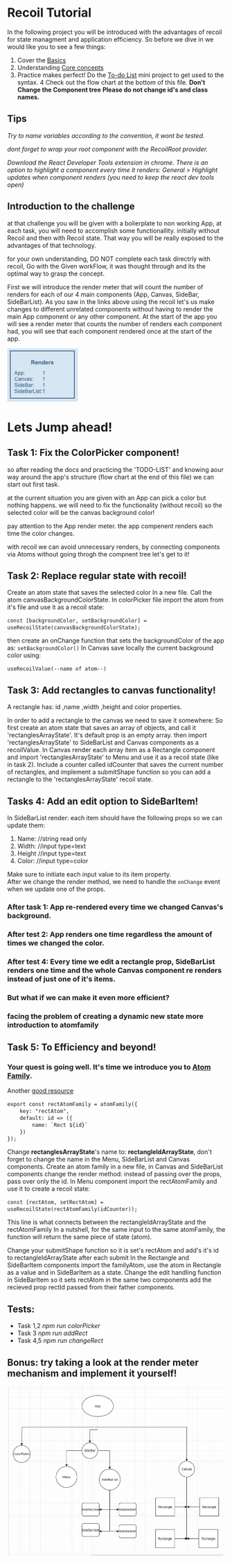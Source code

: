 # Recoil Tutorial

In the following project you will be introduced with the advantages of recoil for state managment and application efficiency.
So before we dive in we would like you to see a few things:

1. Cover the [Basics](https://www.youtube.com/watch?v=_ISAA_Jt9kI&feature=emb_title&ab_channel=ReactEurope)
2. Understanding [Core concepts](https://recoiljs.org/docs/introduction/core-concepts)
3. Practice makes perfect! Do the [To-do List](https://recoiljs.org/docs/basic-tutorial/intro) mini project to get used to the syntax.
4  Check out the flow chart at the bottom of this file. 
**Don't Change the Component tree**
**Please do not change id's and class names.**

## Tips

_Try to name variables according to the convention, it wont be tested._

_dont forget to wrap your root component with the RecoilRoot provider._

_Download the React Developer Tools extension in chrome. There is an option to highlight a component every time it renders: General > Highlight updates when component renders (you need to keep the react dev tools open)_

## Introduction to the challenge

at that challenge you will be given with a bolierplate to non working App, at each task, you will need to accomplish some functionallity. initially without Recoil and then with Recoil state.
That way you will be really exposed to the advantages of that technology.

for your own understanding, DO NOT complete each task directrly with recoil, Go with the Given workFlow, it was thought through and its the optimal way to grasp the concept.

First we will introduce the render meter that will count the number of renders for each of our 4 main components (App, Canvas, SideBar, SideBarList). As you saw in the links above using the recoil let's us make changes to different unrelated components without having to render the main App component or any other component.
At the start of the app you will see a render meter that counts the number of renders each component had, you will see that each component rendered once at the start of the app.

![render image](./render-meter.png)

# Lets Jump ahead!

## Task 1: Fix the ColorPicker component!

so after reading the docs and practicing the 'TODO-LIST' and knowing aour way around the app's structure (flow chart at the end of this file) we can start out first task.

at the current situation you are given with an App can pick a color but nothing happens. we will need to fix the functionality (without recoil) so the selected color will be the canvas background color!

pay attention to the App render meter.
the app compenent renders each time the color changes.

with recoil we can avoid unnecessary renders, by connecting components via Atoms without going throgh the compnent tree let's get to it!

## Task 2: Replace regular state with recoil!

Create an atom state that saves the selected color In a new file. Call the atom canvasBackgroundColorState.
In colorPicker file import the atom from it's file and use it as a recoil state:

```
const [backgroundColor, setBackgroundColor] = useRecoilState(canvasBackgroundColorState);
```

then create an onChange function that sets the backgroundColor of the app as: `setBackgroundColor()`
In Canvas save locally the current background color using:

```
useRecoilValue(--name of atom--)
```

## Task 3: Add rectangles to canvas functionality!

A rectangle has: id ,name ,width ,height and color properties.

In order to add a rectangle to the canvas we need to save it somewhere:
So first create an atom state that saves an array of objects, and call it 'rectanglesArrayState'. It's default prop is an empty array. then
import 'rectanglesArrayState' to SideBarList and Canvas components as a recoilValue.
In Canvas render each array item as a Rectangle component and import 'rectanglesArrayState' to Menu and use it as a recoil state (like in task 2).
Include a counter called idCounter that saves the current number of rectangles, and implement a submitShape function so you can add a rectangle to the 'rectanglesArrayState' recoil state.

## Tasks 4: Add an edit option to SideBarItem!

In SideBarList render: each item should have the following props so we can update them:

1. Name: //string read only
2. Width: //input type=text
3. Height //input type=text
4. Color: //input type=color

Make sure to initiate each input value to its item property.   
After we change the render method, we need to handle the `onChange` event when we update one of the props.

### After task 1: App re-rendered every time we changed Canvas's background.

### After test 2: App renders one time regardless the amount of times we changed the color.

### After test 4: Every time we edit a rectangle prop, SideBarList renders one time and the whole Canvas component re renders instead of just one of it's items.

### But what if we can make it **even more** efficient?

### facing the problem of creating a dynamic new state more introduction to atomfamily

## Task 5: To Efficiency and beyond!

### Your quest is going well. It's time we introduce you to [**Atom Family**](https://recoiljs.org/docs/api-reference/utils/atomFamily/).

Another [good resource](https://www.youtube.com/watch?v=9JVE8OGRSlA)

```
export const rectAtomFamily = atomFamily({
	key: "rectAtom",
	default: id => ({
		name: `Rect ${id}`
	})
});
```

Change **rectanglesArrayState**'s name to: **rectangleIdArrayState**, don't forget to change the name in the Menu, SideBarList and Canvas components.
Create an atom family in a new file, in Canvas and SideBarList components change the render method: instead of passing over the props, pass over only the id.
In Menu component import the rectAtomFamily and use it to create a recoil state:

```
const [rectAtom, setRectAtom] = useRecoilState(rectAtomFamily(idCounter));
```

This line is what connects between the rectangleIdArrayState and the rectAtomFamily In a nutshell, for the same input to the same atomFamily, the function will return the same piece of state (atom).

Change your submitShape function so it is set's rectAtom and add's it's id to rectangleIdArrayState after each submit
In the Rectangle and SideBarItem components import the familyAtom, use the atom in Rectangle as a value and in SideBarItem as a state.
Change the edit handling function in SideBarItem so it sets rectAtom in the same two components add the recieved prop rectId passed from their father components.

## Tests:

- Task 1,2 _npm run colorPicker_
- Task 3 _npm run addRect_
- Task 4,5 _npm run changeRect_

## Bonus: try taking a look at the render meter mechanism and implement it yourself!

![App flow-chart](./Flow-chart.jpeg)
